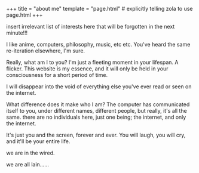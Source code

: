 +++
title = "about me"
template = "page.html" # explicitly telling zola to use page.html
+++

insert irrelevant list of interests here that will be forgotten in the next minute!!!

I like anime, computers, philosophy, music, etc etc. You've heard the same re-iteration elsewhere, I'm sure.

Really, what am I to you? I'm just a fleeting moment in your lifespan. A flicker. This website is my essence, and it will only be held in your consciousness for a short period of time.

I will disappear into the void of everything else you've ever read or seen on the internet.

What difference does it make who I am? The computer has communicated itself to you, under different names, different people, but really, it's all the same. there are no individuals here, just one being; the internet, and only the internet. 

It's just you and the screen, forever and ever. You will laugh, you will cry, and it'll be your entire life. 

we are in the wired.

we are all lain......

